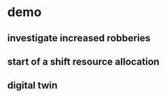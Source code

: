# demo

## investigate increased robberies 

## start of a shift resource allocation

## digital twin